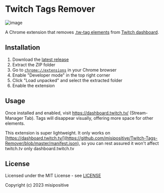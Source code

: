 # Twitch Tags Remover

![image](https://github.com/user-attachments/assets/f17fa220-4723-4418-afe2-a931977487c0)

A Chrome extension that removes [.tw-tag elements](https://github.com/misipositive/Twitch-Tags-Remover/blob/master/content.js) from [Twitch dashboard](https://github.com/misipositive/Twitch-Tags-Remover/blob/master/manifest.json).

## Installation

1. Download the [latest release](https://github.com/misipositive/Twitch-Tags-Remover/releases/tag/twitch-tags-remover-1.0)
2. Extract the ZIP folder
3. Go to [`chrome://extensions`](chrome://extensions) in your Chrome browser
4. Enable "Developer mode" in the top right corner
5. Click "Load unpacked" and select the extracted folder
6. Enable the extension

## Usage

Once installed and enabled, visit https://dashboard.twitch.tv/ (Stream-Manager Tab). Tags will disappear visually, offering more space for other elements.

This extension is super lightweight. It only works on [https://dashboard.twitch.tv/](https://github.com/misipositive/Twitch-Tags-Remover/blob/master/manifest.json), so you can rest assured it won't affect twitch.tv only dashboard.twitch.tv

## License

Licensed under the MIT License - see [LICENSE](https://github.com/misipositive/Twitch-Tags-Remover/blob/master/LICENSE)

Copyright (c) 2023 misipositive
